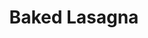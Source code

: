 ---
title: "Baked Lasagna"
description: "Homemade meat sauce, pepperoni, & cheese over lasagna noodles"
price_s: ""
price_l: "12"
price_lg: ""
weight: "4"
---